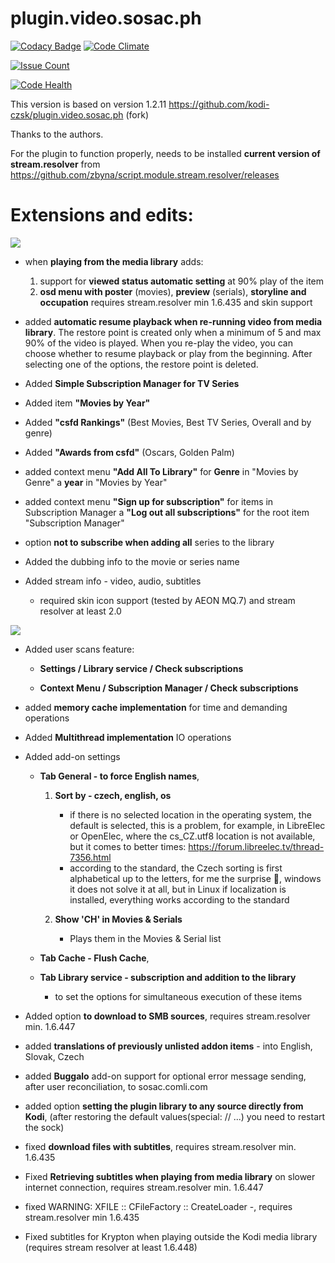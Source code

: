 # plugin.video.sosac.ph

[![Codacy Badge](https://api.codacy.com/project/badge/Grade/d6eb929d7cbb4c2681bffa6a43dcd9e3)](https://www.codacy.com/app/zbyna/plugin-video-sosac-ph?utm_source=github.com&utm_medium=referral&utm_content=zbyna/plugin.video.sosac.ph&utm_campaign=badger)
[![Code Climate](https://codeclimate.com/github/zbyna/plugin.video.sosac.ph/badges/gpa.svg)](https://codeclimate.com/github/zbyna/plugin.video.sosac.ph)

[![Issue Count](https://codeclimate.com/github/zbyna/plugin.video.sosac.ph/badges/issue_count.svg)](https://codeclimate.com/github/zbyna/plugin.video.sosac.ph)

[![Code Health](https://landscape.io/github/zbyna/plugin.video.sosac.ph/master/landscape.svg?style=flat)](https://landscape.io/github/zbyna/plugin.video.sosac.ph/master)

This version is based on version 1.2.11 https://github.com/kodi-czsk/plugin.video.sosac.ph (fork)

Thanks to the authors.

For the plugin to function properly, needs to be installed **current version of stream.resolver** from https://github.com/zbyna/script.module.stream.resolver/releases

# Extensions and edits:

![](http://i.imgur.com/f0VVTHB.png)
- when **playing from the media library** adds:
  1. support for **viewed status automatic setting**
     at 90% play of the item
  2. **osd menu with poster** (movies), **preview** (serials), **storyline
     and occupation** requires stream.resolver min 1.6.435 and skin support
     
- added **automatic resume playback when re-running video from media library**.
  The restore point is created only when a minimum of 5 and max 90% of the video is played.
  When you re-play the video, you can choose whether to resume playback or play from the beginning.
  After selecting one of the options, the restore point is deleted.
  
- Added **Simple Subscription Manager for TV Series**

- Added item **"Movies by Year"**

- Added **"csfd Rankings"** (Best Movies, Best TV Series, Overall
  and by genre)
  
- Added **"Awards from csfd"** (Oscars, Golden Palm)

- added context menu **"Add All To Library"** for **Genre** in "Movies by Genre" a
  **year** in "Movies by Year"
  
- added context menu **"Sign up for subscription"** for items in Subscription Manager a
  **"Log out all subscriptions"** for the root item "Subscription Manager"
  
- option **not to subscribe when adding all** series to the library

- Added the dubbing info to the movie or series name

- Added stream info - video, audio, subtitles
  - required skin icon support (tested by AEON MQ.7) and stream resolver at least 2.0

 ![](http://i.imgur.com/hO4Xg3k.jpg)

- Added user scans feature:
  - **Settings / Library service / Check subscriptions**
  
  - **Context Menu / Subscription Manager / Check subscriptions**

- added **memory cache implementation** for time and demanding operations

- Added **Multithread implementation** IO operations

- Added add-on settings
    - **Tab General - to force English names**,
      1. **Sort by - czech, english, os**
          - if there is no selected location in the operating system, the default is selected,
this is a problem, for example, in LibreElec or OpenElec, where the cs_CZ.utf8 location is not available, but it comes to better times: https://forum.libreelec.tv/thread-7356.html
          - according to the standard, the Czech sorting is first alphabetical up to the letters, for me the surprise 🙂, windows it does not solve it at all, but in Linux if localization is installed, everything works according to the standard

      2. **Show 'CH' in Movies & Serials**
          - Plays them in the Movies & Serial list
        
    - **Tab Cache - Flush Cache**,
    
    - **Tab Library service - subscription and addition to the library**
      - to set the options for simultaneous execution of these items
                              
- Added option **to download to SMB sources**, requires stream.resolver min. 1.6.447

- added **translations of previously unlisted addon items** - into English, Slovak, Czech

- added **Buggalo** add-on support for optional error message sending, after user reconciliation, to sosac.comli.com
- added option **setting the plugin library to any source directly from Kodi**,
  (after restoring the default values ​​(special: // ...) you need to restart the sock)
  
- fixed **download files with subtitles**, requires stream.resolver min. 1.6.435

- Fixed **Retrieving subtitles when playing from media library** on slower internet
  connection, requires stream.resolver min. 1.6.447

- fixed WARNING: XFILE :: CFileFactory :: CreateLoader -, requires stream.resolver min 1.6.435

- Fixed subtitles for Krypton when playing outside the Kodi media library
  (requires stream resolver at least 1.6.448)
